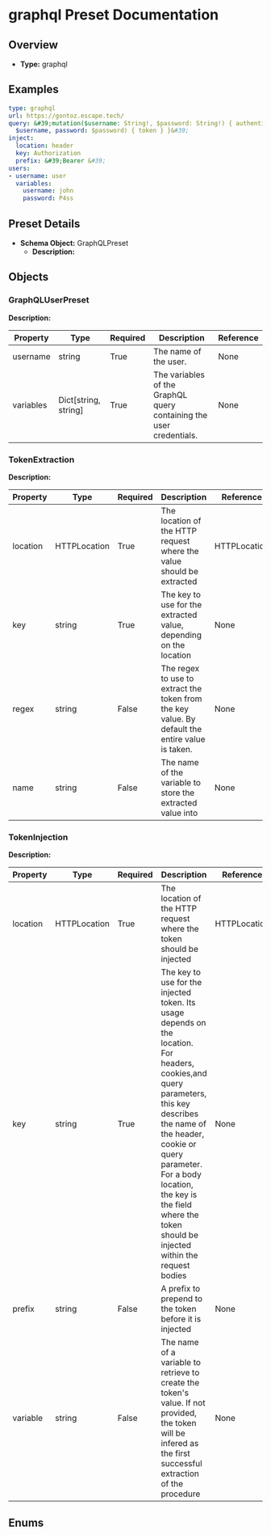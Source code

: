 
# graphql Preset Documentation

## Overview
- **Type:** graphql

## Examples

```yaml
type: graphql
url: https://gontoz.escape.tech/
query: &#39;mutation($username: String!, $password: String!) { authentification(username:
  $username, password: $password) { token } }&#39;
inject:
  location: header
  key: Authorization
  prefix: &#39;Bearer &#39;
users:
- username: user
  variables:
    username: john
    password: P4ss

```


## Preset Details
- **Schema Object:** GraphQLPreset
  - **Description:** 

## Objects

### GraphQLUserPreset
**Description:** 

| Property | Type | Required | Description | Reference |
|----------|------|----------|-------------|-----------|
| username | string | True | The name of the user. | None |
| variables | Dict[string, string] | True | The variables of the GraphQL query containing the user credentials. | None |


### TokenExtraction
**Description:** 

| Property | Type | Required | Description | Reference |
|----------|------|----------|-------------|-----------|
| location | HTTPLocation | True | The location of the HTTP request where the value should be extracted | HTTPLocation |
| key | string | True | The key to use for the extracted value, depending on the location | None |
| regex | string | False | The regex to use to extract the token from the key value. By default the entire value is taken. | None |
| name | string | False | The name of the variable to store the extracted value into | None |


### TokenInjection
**Description:** 

| Property | Type | Required | Description | Reference |
|----------|------|----------|-------------|-----------|
| location | HTTPLocation | True | The location of the HTTP request where the token should be injected | HTTPLocation |
| key | string | True | The key to use for the injected token. Its usage depends on the location. For headers, cookies,and query parameters, this key describes the name of the header, cookie or query parameter. For a body location, the key is the field where the token should be injected within the request bodies | None |
| prefix | string | False | A prefix to prepend to the token before it is injected | None |
| variable | string | False | The name of a variable to retrieve to create the token&#39;s value. If not provided, the token will be infered as the first successful extraction of the procedure | None |



## Enums
